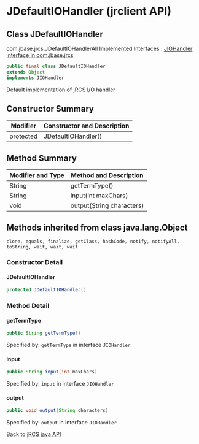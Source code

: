 # JDefaultIOHandler (jrclient API)

<PageHeader />

## Class JDefaultIOHandler

com.jbase.jrcs.JDefaultIOHandlerAll Implemented Interfaces : [JIOHandler interface in com.jbase.jrcs](./../jiohandler-jrclient-api)

``` java
public final class JDefaultIOHandler
extends Object
implements JIOHandler
```

Default implementation of jRCS I/O handler

## Constructor Summary

| Modifier | Constructor and Description |
| --- | --- |
| protected | JDefaultIOHandler() |

## Method Summary

| Modifier and Type | Method and Description |
| --- | --- |
| String | getTermType() |
| String | input(int maxChars) |
| void | output(String characters) |

## Methods inherited from class java.lang.Object

`clone, equals, finalize, getClass, hashCode, notify, notifyAll, toString, wait, wait, wait`

### Constructor Detail

#### **JDefaultIOHandler**

``` java
protected JDefaultIOHandler()
```

### Method Detail

#### getTermType

``` java
public String getTermType()
```

Specified by: `getTermType` in interface `JIOHandler`

#### input

``` java
public String input(int maxChars)
```

Specified by: `input` in interface `JIOHandler`

#### **output**

``` java
public void output(String characters)
```

Specified by: `output` in interface `JIOHandler`

Back to [jRCS java API](./../README.md)

  
<PageFooter />
